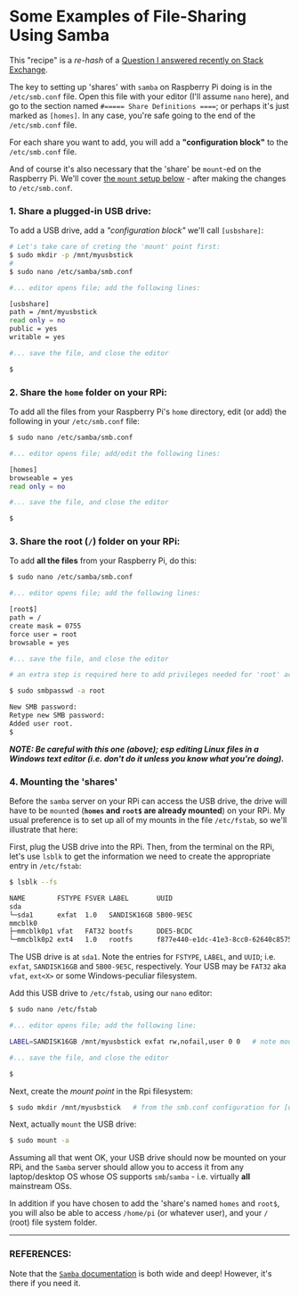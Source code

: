 # Some Examples of File-Sharing Using Samba

This "recipe" is a *re-hash* of a [Question I answered recently on Stack Exchange](https://unix.stackexchange.com/a/786845/286615). 

The key to setting up 'shares' with `samba` on Raspberry Pi doing is in the `/etc/smb.conf` file. Open this file with your editor (I'll assume `nano` here), and go to the section named `#===== Share Definitions ====`; or perhaps it's just marked as `[homes]`. In any case, you're safe going to the end of the `/etc/smb.conf` file. 

For each share you want to add, you will add a **"configuration block"** to the  `/etc/smb.conf` file.  

And of course it's also necessary that the 'share' be `mount`-ed on the Raspberry Pi. We'll cover [the `mount` setup below](#4-mounting-the-shares) - after making the changes to `/etc/smb.conf`. 

### 1. Share a plugged-in USB drive:

To add a USB drive, add a *"configuration block"* we'll call `[usbshare]`: 

```bash
# Let's take care of creting the 'mount' point first:
$ sudo mkdir -p /mnt/myusbstick
#
$ sudo nano /etc/samba/smb.conf

#... editor opens file; add the following lines: 

[usbshare]
path = /mnt/myusbstick
read only = no
public = yes
writable = yes

#... save the file, and close the editor

$ 
```

### 2. Share the `home` folder on your RPi:

To add all the files from your Raspberry Pi's `home` directory, edit (or add) the following in your `/etc/smb.conf` file:

```bash
$ sudo nano /etc/samba/smb.conf

#... editor opens file; add/edit the following lines: 

[homes]
browseable = yes
read only = no

#... save the file, and close the editor

$ 
```

### 3. Share the root (`/`) folder on your RPi:

To add **all the files** from your Raspberry Pi, do this: 

```bash
$ sudo nano /etc/samba/smb.conf

#... editor opens file; add the following lines: 

[root$]
path = /
create mask = 0755
force user = root
browsable = yes

#... save the file, and close the editor

# an extra step is required here to add privileges needed for 'root' access

$ sudo smbpasswd -a root

New SMB password:
Retype new SMB password:
Added user root.
$
```

***NOTE: Be careful with this one (above); esp editing Linux files in a Windows text editor (i.e. don't do it unless you know what you're doing).***

### 4. Mounting the 'shares'

Before the `samba` server on your RPi can access the USB drive, the drive will have to be `mount`ed (**`homes` and `root$` are already mounted**) on your RPi. My usual preference is to set up all of my mounts in the file `/etc/fstab`, so we'll illustrate that here: 

First, plug the USB drive into the RPi. Then, from the terminal on the RPi, let's use `lsblk` to get the information we need to create the appropriate entry in `/etc/fstab`:

```bash
$ lsblk --fs

NAME        FSTYPE FSVER LABEL       UUID                                 FSAVAIL FSUSE% MOUNTPOINT
sda
└─sda1      exfat  1.0   SANDISK16GB 5B00-9E5C
mmcblk0
├─mmcblk0p1 vfat   FAT32 bootfs      DDE5-BCDC                             203.1M    20% /boot
└─mmcblk0p2 ext4   1.0   rootfs      f877e440-e1dc-41e3-8cc0-62640c857595   48.7G    12% /
```

The USB drive is at `sda1`. Note the entries for `FSTYPE`, `LABEL`, and `UUID`; i.e. `exfat`, `SANDISK16GB` and `5B00-9E5C`, respectively. Your USB may be `FAT32` aka `vfat`, `ext<X>` or some Windows-peculiar filesystem. 

Add this USB drive to `/etc/fstab`, using our `nano` editor: 

```bash
$ sudo nano /etc/fstab

#... editor opens file; add the following line: 

LABEL=SANDISK16GB /mnt/myusbstick exfat rw,nofail,user 0 0   # note mount point from above

#... save the file, and close the editor

$
```

Next, create the *mount point* in the Rpi filesystem:

```bash
$ sudo mkdir /mnt/myusbstick   # from the smb.conf configuration for [usbshare]
```

Next, actually `mount` the USB drive: 

```bash
$ sudo mount -a
```

Assuming all that went OK, your USB drive should now be mounted on your RPi, and the `Samba` server should allow you to access it from any laptop/desktop OS whose OS supports `smb`/`samba` - i.e. virtually **all** mainstream OSs. 

In addition if you have chosen to add the 'share's named `homes` and `root$`, you will also be able to access `/home/pi` (or whatever user), and your `/` (root) file system folder.  



---



### REFERENCES:

Note that the [`Samba` documentation](https://duckduckgo.com/?q=edit+smb.conf+share+definitions&t=ffab&ia=web) is both wide and deep! However, it's there if you need it. 